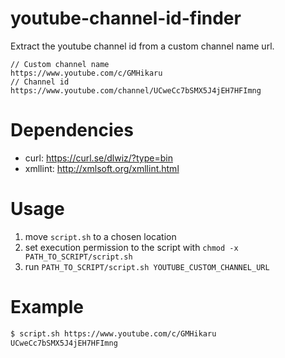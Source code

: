 # youtube-channel-id-finder

Extract the youtube channel id from a custom channel name url.

```text
// Custom channel name
https://www.youtube.com/c/GMHikaru
// Channel id
https://www.youtube.com/channel/UCweCc7bSMX5J4jEH7HFImng
```

# Dependencies

- curl: https://curl.se/dlwiz/?type=bin
- xmllint: http://xmlsoft.org/xmllint.html

# Usage

1. move `script.sh` to a chosen location
2. set execution permission to the script with `chmod -x PATH_TO_SCRIPT/script.sh`
3. run `PATH_TO_SCRIPT/script.sh YOUTUBE_CUSTOM_CHANNEL_URL`

# Example

```sh
$ script.sh https://www.youtube.com/c/GMHikaru
UCweCc7bSMX5J4jEH7HFImng
```
